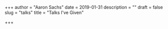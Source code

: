 +++
author = "Aaron Sachs"
date = 2019-01-31 
description = ""
draft = false
slug = "talks"
title = "Talks I've Given"

+++

